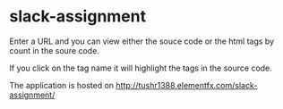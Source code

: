# slack-assignment

Enter a URL and you can view either the souce code or the html tags by count in the soure code.

If you click on the tag name it will highlight the tags in the source code.

The application is hosted on http://tushr1388.elementfx.com/slack-assignment/
